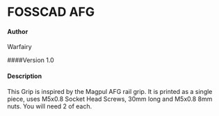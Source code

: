 # FOSSCAD AFG

#### Author 
Warfairy

####Version
1.0

#### Description
This Grip is inspired by the Magpul AFG rail grip. It is printed as a single piece, uses M5x0.8 Socket Head Screws, 30mm long and M5x0.8 8mm nuts. You will need 2 of each.


